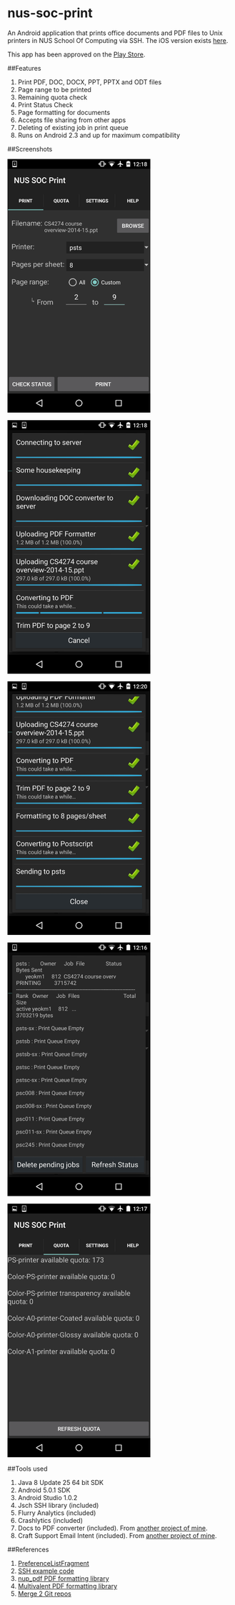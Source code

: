 nus-soc-print
=============

An Android application that prints office documents and PDF files to Unix printers in NUS School Of Computing via SSH. The iOS version exists [here](https://github.com/yeokm1/nus-soc-print-ios/).

This app has been approved on the [Play Store](https://play.google.com/store/apps/details?id=com.yeokm1.nussocprintandroid).

##Features
1. Print PDF, DOC, DOCX, PPT, PPTX and ODT files
2. Page range to be printed
3. Remaining quota check
4. Print Status Check
5. Page formatting for documents
6. Accepts file sharing from other apps
7. Deleting of existing job in print queue
8. Runs on Android 2.3 and up for maximum compatibility

##Screenshots

<a href="play-store-stuff/main.png"><img src="play-store-stuff/main.png" align="centre" height="568" width="320" ></a>
<p></p>
<a href="play-store-stuff/printing1.png"><img src="play-store-stuff/printing1.png" align="centre" height="568" width="320" ></a>
<p></p>
<a href="play-store-stuff/printing2.png"><img src="play-store-stuff/printing2.png" align="centre" height="568" width="320" ></a>
<p></p>
<a href="play-store-stuff/status.png"><img src="play-store-stuff/status.png" align="centre" height="568" width="320" ></a>
<p></p>
<a href="play-store-stuff/quota.png"><img src="play-store-stuff/quota.png" align="centre" height="568" width="320" ></a>
<p></p>


##Tools used
1. Java 8 Update 25 64 bit SDK
2. Android 5.0.1 SDK
3. Android Studio 1.0.2
4. Jsch SSH library (included)
5. Flurry Analytics (included)
6. Crashlytics (included)  
7. Docs to PDF converter (included). From [another project of mine](https://github.com/yeokm1/docs-to-pdf-converter).
8. Craft Support Email Intent (included). From [another project of mine](https://github.com/yeokm1/craft-support-email-intent).

##References
1. [PreferenceListFragment](https://github.com/artiomchi/AndroidExtensions/blob/master/AndroidExtensions/src/main/java/org/flexlabs/androidextensions/preference/PreferenceListFragment.java)
2. [SSH example code](http://stackoverflow.com/questions/2405885/any-good-jsch-examples)
3. [nup_pdf PDF formatting library](http://blog.rubypdf.com/2007/08/24/how-to-make-n-up-pdf-with-free-software/)
4. [Multivalent PDF formatting library](http://multivalent.sourceforge.net/Tools/pdf/Impose.html)
5. [Merge 2 Git repos](http://blog.caplin.com/2013/09/18/merging-two-git-repositories/)
